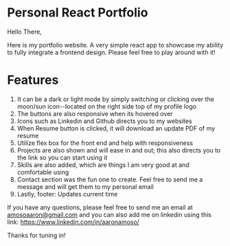 # Personal React Portfolio
Hello There,

Here is my portfolio website. A very simple react app to showcase my ability to fully integrate a frontend design. Please feel free to play around with it!

# Features

1. It can be a dark or light mode by simply switching or clicking over the moon/sun icon--located on the right side top of my profile logo
2. The buttons are also responsive when its hovered over
3. Icons such as Linkedin and Github directs you to my websites
4. When Resume button is clicked, it will download an update PDF of my resume
5. Utilize flex box for the front end and help with responsiveness
6. Projects are also shown and will ease in and out; this also directs you to the link so you can start using it
7. Skills are also added, which are things I am very good at and comfortable using
8. Contact section was the fun one to create. Feel free to send me a message and will get them to my personal email
9. Lastly, footer: Updates current time

If you have any questions, please feel free to send me an email at amosoaaron@gmail.com and you can also add me on linkedin using this link: https://www.linkedin.com/in/aaronamoso/

Thanks for tuning in!